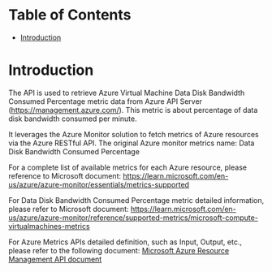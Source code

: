 # Table of Contents
- [Introduction](#introduction)


# Introduction <a name="introduction"></a>
The API is used to retrieve Azure Virtual Machine Data Disk Bandwidth Consumed Percentage metric data from Azure API Server (https://management.azure.com/). This metric is about percentage of data disk bandwidth consumed per minute.



It leverages the Azure Monitor solution to fetch metrics of Azure resources via the Azure RESTful API. The original Azure monitor metrics name: Data Disk Bandwidth Consumed Percentage



For a complete list of available metrics for each Azure resource, please reference to Microsoft document: https://learn.microsoft.com/en-us/azure/azure-monitor/essentials/metrics-supported 

For Data Disk Bandwidth Consumed Percentage metric detailed information, please refer to Microsoft document: https://learn.microsoft.com/en-us/azure/azure-monitor/reference/supported-metrics/microsoft-compute-virtualmachines-metrics

For Azure Metrics APIs detailed definition, such as Input, Output, etc., please refer to the following document:
[Microsoft Azure Resource Management API document](https://learn.microsoft.com/en-us/rest/api/monitor/metrics/list?view=rest-monitor-2023-10-01&tabs=HTTP)
